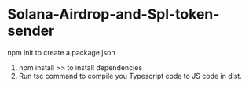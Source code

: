# Solana-Airdrop-and-Spl-token-sender
npm init to create a package.json
1) npm install >> to install dependencies
2) Run tsc command to compile you Typescript code to JS code in dist.
